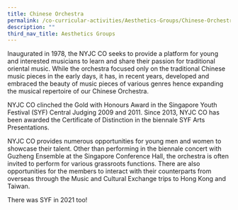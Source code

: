 ```yaml
---
title: Chinese Orchestra
permalink: /co-curricular-activities/Aesthetics-Groups/Chinese-Orchestra
description: ""
third_nav_title: Aesthetics Groups
---
```

Inaugurated in 1978, the NYJC CO seeks to provide a platform for young and interested musicians to learn and share their passion for traditional oriental music. While the orchestra focused only on the traditional Chinese music pieces in the early days, it has, in recent years, developed and embraced the beauty of music pieces of various genres hence expanding the musical repertoire of our Chinese Orchestra.

NYJC CO clinched the Gold with Honours Award in the Singapore Youth Festival (SYF) Central Judging 2009 and 2011. Since 2013, NYJC CO has been awarded the Certificate of Distinction in the biennale SYF Arts Presentations.

NYJC CO provides numerous opportunities for young men and women to showcase their talent. Other than performing in the biennale concert with Guzheng Ensemble at the Singapore Conference Hall, the orchestra is often invited to perform for various grassroots functions. There are also opportunities for the members to interact with their counterparts from overseas through the Music and Cultural Exchange trips to Hong Kong and Taiwan.

There was SYF in 2021 too!
